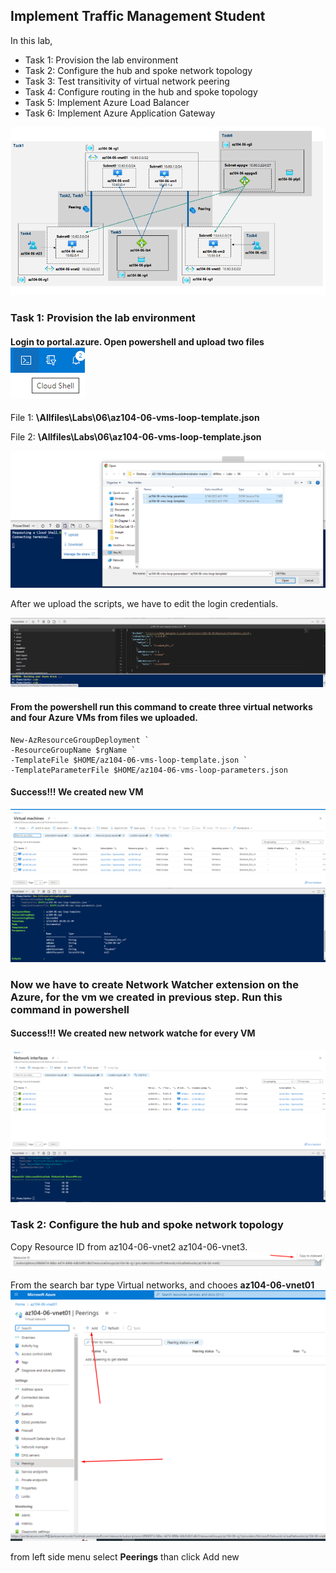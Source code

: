 ## Implement Traffic Management Student

In this lab,
<ul>
     <li>Task 1: Provision the lab environment</li>
     <li>Task 2: Configure the hub and spoke network topology</li>
     <li>Task 3: Test transitivity of virtual network peering</li>
     <li>Task 4: Configure routing in the hub and spoke topology</li>
     <li>Task 5: Implement Azure Load Balancer</li>
     <li>Task 6: Implement Azure Application Gateway</li>
</ul>

![Open powershell ](images/diagram.png)


### Task 1: Provision the lab environment

#### Login to portal.azure. Open powershell and upload two files ![Open powershell ](images/powershell.png)

File 1: **\Allfiles\Labs\06\az104-06-vms-loop-template.json**
 <br />

File 2: **\Allfiles\Labs\06\az104-06-vms-loop-template.json**

![Open powershell ](images/upload.png)

After we upload the scripts, we have to edit the login credentials.

![Open powershell ](images/editpwd.png)

#### From the powershell run this command to create three virtual networks and four Azure VMs from files we uploaded.

    New-AzResourceGroupDeployment `
    -ResourceGroupName $rgName `
    -TemplateFile $HOME/az104-06-vms-loop-template.json `
    -TemplateParameterFile $HOME/az104-06-vms-loop-parameters.json

#### Success!!! We created new VM

![Open powershell ](images/vms.png)

### Now we have to create Network Watcher extension on the Azure, for the vm we created in previous step. Run this command in powershell
#### Success!!! We created new network watche for every VM
![Open powershell ](images/networkwatcher.png)



### Task 2: Configure the hub and spoke network topology

Copy Resource ID from az104-06-vnet2 az104-06-vnet3.
![Open powershell ](images/res.png)


From the search bar type Virtual networks, and chooes **az104-06-vnet01** 
![Open powershell ](images/net2.png)

from left side menu select **Peerings** than click Add new
